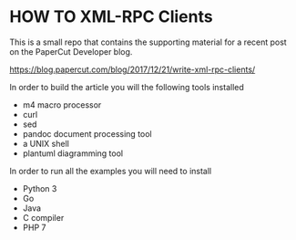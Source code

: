 # HOW TO XML-RPC Clients

This is a small repo that contains the supporting material for a recent
post on the PaperCut Developer blog.

https://blog.papercut.com/blog/2017/12/21/write-xml-rpc-clients/

In order to build the article you will the following tools installed

* m4 macro processor
* curl
* sed
* pandoc document processing tool
* a UNIX shell
* plantuml diagramming tool

In order to run all the examples you will need to install

* Python 3
* Go
* Java
* C compiler
* PHP 7

